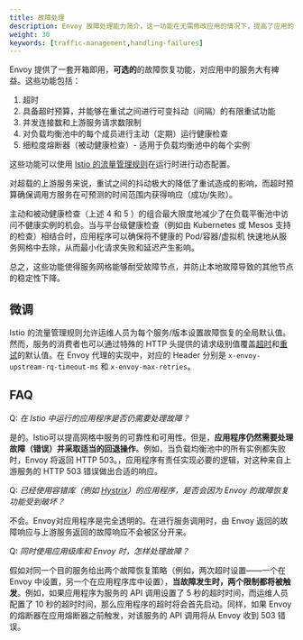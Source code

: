 ```yaml
---
title: 故障处理
description: Envoy 故障处理能力简介，这一功能在无需修改应用的情况下，提高了应用的健壮性并防止级联故障的产生。
weight: 30
keywords: [traffic-management,handling-failures]
---
```


Envoy 提供了一套开箱即用，**可选的**的故障恢复功能，对应用中的服务大有裨益。这些功能包括：

1. 超时
1. 具备超时预算，并能够在重试之间进行可变抖动（间隔）的有限重试功能
1. 并发连接数和上游服务请求数限制
1. 对负载均衡池中的每个成员进行主动（定期）运行健康检查
1. 细粒度熔断器（被动健康检查）- 适用于负载均衡池中的每个实例

这些功能可以使用 [Istio 的流量管理规则](/docs/concepts/traffic-management/#rule-configuration)在运行时进行动态配置。

对超载的上游服务来说，重试之间的抖动极大的降低了重试造成的影响，而超时预算确保调用方服务在可预测的时间范围内获得响应（成功/失败）。

主动和被动健康检查（上述 4 和 5 ）的组合最大限度地减少了在负载平衡池中访问不健康实例的机会。当与平台级健康检查（例如由 Kubernetes 或 Mesos 支持的检查）相结合时，应用程序可以确保将不健康的 Pod/容器/虚拟机 快速地从服务网格中去除，从而最小化请求失败和延迟产生影响。

总之，这些功能使得服务网格能够耐受故障节点，并防止本地故障导致的其他节点的稳定性下降。

## 微调

Istio 的流量管理规则允许运维人员为每个服务/版本设置故障恢复的全局默认值。然而，服务的消费者也可以通过特殊的 HTTP 头提供的请求级别值覆盖[超时](/docs/reference/config/istio.routing.v1alpha1/#HTTPTimeout)和[重试](/docs/reference/config/istio.routing.v1alpha1/#HTTPRetry)的默认值。在 Envoy 代理的实现中，对应的 Header 分别是 `x-envoy-upstream-rq-timeout-ms` 和 `x-envoy-max-retries`。

## FAQ

Q: *在 Istio 中运行的应用程序是否仍需要处理故障？*

是的。Istio可以提高网格中服务的可靠性和可用性。但是，**应用程序仍然需要处理故障（错误）并采取适当的回退操作**。例如，当负载均衡池中的所有实例都失败时，Envoy 将返回 HTTP 503。，应用程序有责任实现必要的逻辑，对这种来自上游服务的 HTTP 503 错误做出合适的响应。

Q: *已经使用容错库（例如 [Hystrix](https://github.com/Netflix/Hystrix)）的应用程序，是否会因为 Envoy 的故障恢复功能受到破坏？*

不会。Envoy对应用程序是完全透明的。在进行服务调用时，由 Envoy 返回的故障响应与上游服务返回的故障响应不会被区分开来。

Q: *同时使用应用级库和 Envoy 时，怎样处理故障？*

假如对同一个目的服务给出两个故障恢复策略（例如，两次超时设置——一个在 Envoy 中设置，另一个在应用程序库中设置），**当故障发生时，两个限制都将被触发**。例如，如果应用程序为服务的 API 调用设置了 5 秒的超时时间，而运维人员配置了 10 秒的超时时间，那么应用程序的超时将会首先启动。同样，如果 Envoy 的熔断器在应用熔断器之前触发，对该服务的 API 调用将从 Envoy 收到 503 错误。